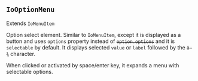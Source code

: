 ## `IoOptionMenu`

Extends `IoMenuItem`

Option select element. Similar to `IoMenuItem`, except it is displayed as a button and uses `options` property instead of ~~`option.options`~~  and it is `selectable` by default. It displays selected `value` or `label` followed by the `â–¾` character.

<io-element-demo element="io-option-menu" properties='{
  "label": "",
  "value": "demo:number",
  "options": [1,2,3]}
' config='{"type:object": ["io-properties"]}'></io-element-demo>

<io-element-demo element="io-option-menu" properties='{
  "label": "",
  "value": "demo:number",
  "options": [
    {"value": 0, "label": "zero"},
    {"value": 1, "label": "one"},
    {"value": 2, "label": "two"},
    {"value": 3, "label": "three"}
  ]
}' config='{"type:object": ["io-properties"]}'></io-element-demo>

When clicked or activated by space/enter key, it expands a menu with selectable options.